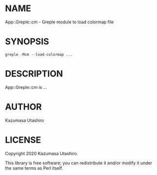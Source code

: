
# NAME

App::Greple::cm - Greple module to load colormap file

# SYNOPSIS

    greple -Mcm --load-colormap ...

# DESCRIPTION

App::Greple::cm is ...

# AUTHOR

Kazumasa Utashiro

# LICENSE

Copyright 2020 Kazumasa Utashiro.

This library is free software; you can redistribute it and/or modify
it under the same terms as Perl itself.
